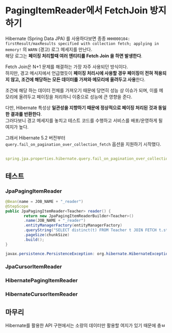 # PagingItemReader에서 FetchJoin 방지하기

Hibernate (Spring Data JPA) 를 사용하다보면 종종 `HHH000104: firstResult/maxResults specified with collection fetch; applying in memory!` 의 `WARN` (경고) 로그 메세지를 만난다.  
해당 로그는 **페이징 처리할때 여러 엔티티를 Fetch Join 을 하면 발생한다**.  

Fetch Join은 N+1 문제를 해결하는 가장 자주 사용되던 방식이다.  
하지만, 경고 메시지에서 언급했듯이 **페이징 처리시에 사용할 경우 페이징이 전혀 적용되지 않고, 조건에 해당하는 모든 데이터를 가져와 메모리에 올려두고 사용**한다.  
  
조건에 해당 하는 데이터 전체를 가져오기 때문에 당연히 성능 상 이슈가 되며, 이를 메모리에 올려두고 페이징을 처리하니 이중으로 성능에 큰 영향을 준다.  
  
다만, Hibernate 특성상 **일관성을 지향하기 때문에 정상적으로 페이징 처리된 것과 동일한 결과를 반환한다**.  
그러다보니 경고 메세지를 놓치고 테스트 코드를 수행하고 서비스를 배포/운영하게 될 여지가 높다.  

그래서 Hibernate 5.2 버전부터 `query.fail_on_pagination_over_collection_fetch` 옵션을 지원하기 시작했다.

## 

```yaml
spring.jpa.properties.hibernate.query.fail_on_pagination_over_collection_fetch=true
```


## 테스트


### JpaPagingItemReader

```java
@Bean(name = JOB_NAME + "_reader")
@StepScope
public JpaPagingItemReader<Teacher> reader() {
        return new JpaPagingItemReaderBuilder<Teacher>()
        .name(JOB_NAME + "_reader")
        .entityManagerFactory(entityManagerFactory)
        .queryString("SELECT distinct(t) FROM Teacher t JOIN FETCH t.students")
        .pageSize(chunkSize)
        .build();
}
```

```java
javax.persistence.PersistenceException: org.hibernate.HibernateException: firstResult/maxResults specified with collection fetch. In memory pagination was about to be applied. Failing because 'Fail on pagination over collection fetch' is enabled.
```

### JpaCursorItemReader

### HibernatePagingItemReader

### HibernateCursorItemReader

## 마무리

Hibernate를 활용한 API 구현에서는 소량의 데이터만 활용할 여지가 있기 때문에 충ㅂ

